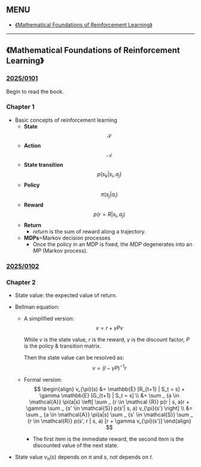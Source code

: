 ## MENU
* [《Mathematical Foundations of Reinforcement Learning》](#mathematical-foundations-of-reinforcement-learning)
---


## 《Mathematical Foundations of Reinforcement Learning》

### [2025/0101](/2025/0101.md#mathematical-foundations-of-reinforcement-learning)

Begin to read the book.

### Chapter 1

* Basic concepts of reinforcement learning
    * **State**
        $$\mathcal{S}$$
    * **Action**
        $$\mathcal{A}$$
    * **State transition**
        $$
        p(s_k|s_i, a_j)
        $$
    * **Policy**
        $$
        \pi(s_j|a_i)
        $$
    * **Reward**
        $$
        p(r=R|s_i,a_j)
        $$
    * **Return**
        * *return* is the sum of reward along a trajectory.
    * **MDPs**=Markov decision processes
        *  Once the policy in an MDP is fixed, the *MDP* degenerates into an *MP* (Markov process).



### [2025/0102](/2025/0102.md#mathematical-foundations-of-reinforcement-learning)

### Chapter 2

* State value: the expected value of return.

* Bellman equation:

  * A simplified version:
    $$
    v = r + \gamma P v
    $$

    While $v$ is the state value, $r$ is the reward, $\gamma$ is the discount factor, $P$ is the policy & transition matrix.

    Then the state value can be resolved as:
    $$
    v = (I - \gamma P)^{-1} r
    $$

  * Formal version:
    $$
    \begin{align}
    v_{\pi}(s) &= \mathbb{E} [R_{t+1} | S_t = s] + \gamma \mathbb{E} [G_{t+1} | S_t = s] \\
    &= \sum _ {a \in \mathcal{A}} \pi(a|s) \left[ \sum _ {r \in \mathcal {R}} p(r | s, a)r + \gamma \sum _ {s' \in \mathcal{S}} p(s'| s, a) v_{\pi}(s') \right] \\
    &= \sum _ {a \in \mathcal{A}} \pi(a|s) \sum _ {s' \in \mathcal{S}} \sum _ {r \in \mathcal{R}} p(s', r | s, a) [r + \gamma v_{\pi}(s')]
    \end{align}
    $$

    * The first item is the immediate reward, the second item is the discounted value of the next state.

* State value $v_{\pi}(s)$ depends on $\pi$ and $s$, not depends on $t$.





